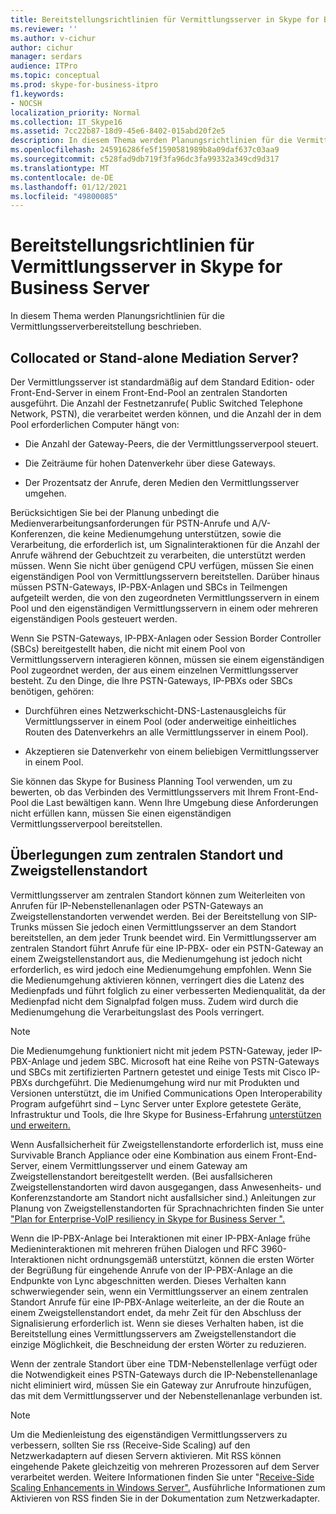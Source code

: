 ```yaml
---
title: Bereitstellungsrichtlinien für Vermittlungsserver in Skype for Business Server
ms.reviewer: ''
ms.author: v-cichur
author: cichur
manager: serdars
audience: ITPro
ms.topic: conceptual
ms.prod: skype-for-business-itpro
f1.keywords:
- NOCSH
localization_priority: Normal
ms.collection: IT_Skype16
ms.assetid: 7cc22b87-18d9-45e6-8402-015abd20f2e5
description: In diesem Thema werden Planungsrichtlinien für die Vermittlungsserverbereitstellung beschrieben.
ms.openlocfilehash: 245916286fe5f1590581989b8a09daf637c03aa9
ms.sourcegitcommit: c528fad9db719f3fa96dc3fa99332a349cd9d317
ms.translationtype: MT
ms.contentlocale: de-DE
ms.lasthandoff: 01/12/2021
ms.locfileid: "49800085"
---
```

# <a name="deployment-guidelines-for-mediation-server-in-skype-for-business-server"></a>Bereitstellungsrichtlinien für Vermittlungsserver in Skype for Business Server
 
In diesem Thema werden Planungsrichtlinien für die Vermittlungsserverbereitstellung beschrieben.
  
## <a name="collocated-or-stand-alone-mediation-server"></a>Collocated or Stand-alone Mediation Server?

Der Vermittlungsserver ist standardmäßig auf dem Standard Edition- oder Front-End-Server in einem Front-End-Pool an zentralen Standorten ausgeführt. Die Anzahl der Festnetzanrufe( Public Switched Telephone Network, PSTN), die verarbeitet werden können, und die Anzahl der in dem Pool erforderlichen Computer hängt von:
  
- Die Anzahl der Gateway-Peers, die der Vermittlungsserverpool steuert.
    
- Die Zeiträume für hohen Datenverkehr über diese Gateways.
    
- Der Prozentsatz der Anrufe, deren Medien den Vermittlungsserver umgehen.
    
Berücksichtigen Sie bei der Planung unbedingt die Medienverarbeitungsanforderungen für PSTN-Anrufe und A/V-Konferenzen, die keine Medienumgehung unterstützen, sowie die Verarbeitung, die erforderlich ist, um Signalinteraktionen für die Anzahl der Anrufe während der Gebuchtzeit zu verarbeiten, die unterstützt werden müssen. Wenn Sie nicht über genügend CPU verfügen, müssen Sie einen eigenständigen Pool von Vermittlungsservern bereitstellen. Darüber hinaus müssen PSTN-Gateways, IP-PBX-Anlagen und SBCs in Teilmengen aufgeteilt werden, die von den zugeordneten Vermittlungsservern in einem Pool und den eigenständigen Vermittlungsservern in einem oder mehreren eigenständigen Pools gesteuert werden.
  
Wenn Sie PSTN-Gateways, IP-PBX-Anlagen oder Session Border Controller (SBCs) bereitgestellt haben, die nicht mit einem Pool von Vermittlungsservern interagieren können, müssen sie einem eigenständigen Pool zugeordnet werden, der aus einem einzelnen Vermittlungsserver besteht. Zu den Dinge, die Ihre PSTN-Gateways, IP-PBXs oder SBCs benötigen, gehören:
  
- Durchführen eines Netzwerkschicht-DNS-Lastenausgleichs für Vermittlungsserver in einem Pool (oder anderweitige einheitliches Routen des Datenverkehrs an alle Vermittlungsserver in einem Pool).
    
- Akzeptieren sie Datenverkehr von einem beliebigen Vermittlungsserver in einem Pool.
    
Sie können das Skype for Business Planning Tool verwenden, um zu bewerten, ob das Verbinden des Vermittlungsservers mit Ihrem Front-End-Pool die Last bewältigen kann. Wenn Ihre Umgebung diese Anforderungen nicht erfüllen kann, müssen Sie einen eigenständigen Vermittlungsserverpool bereitstellen.
  
## <a name="central-site-and-branch-site-considerations"></a>Überlegungen zum zentralen Standort und Zweigstellenstandort

 Vermittlungsserver am zentralen Standort können zum Weiterleiten von Anrufen für IP-Nebenstellenanlagen oder PSTN-Gateways an Zweigstellenstandorten verwendet werden. Bei der Bereitstellung von SIP-Trunks müssen Sie jedoch einen Vermittlungsserver an dem Standort bereitstellen, an dem jeder Trunk beendet wird. Ein Vermittlungsserver am zentralen Standort führt Anrufe für eine IP-PBX- oder ein PSTN-Gateway an einem Zweigstellenstandort aus, die Medienumgehung ist jedoch nicht erforderlich, es wird jedoch eine Medienumgehung empfohlen. Wenn Sie die Medienumgehung aktivieren können, verringert dies die Latenz des Medienpfads und führt folglich zu einer verbesserten Medienqualität, da der Medienpfad nicht dem Signalpfad folgen muss. Zudem wird durch die Medienumgehung die Verarbeitungslast des Pools verringert.
  
> [!NOTE]
> Die Medienumgehung funktioniert nicht mit jedem PSTN-Gateway, jeder IP-PBX-Anlage und jedem SBC. Microsoft hat eine Reihe von PSTN-Gateways und SBCs mit zertifizierten Partnern getestet und einige Tests mit Cisco IP-PBXs durchgeführt. Die Medienumgehung wird nur mit Produkten und Versionen unterstützt, die im Unified Communications Open Interoperability Program aufgeführt sind – Lync Server unter Explore getestete Geräte, Infrastruktur und Tools, die Ihre Skype for Business-Erfahrung [unterstützen und erweitern.](http://partnersolutions.skypeforbusiness.com/solutionscatalog) 
  
Wenn Ausfallsicherheit für Zweigstellenstandorte erforderlich ist, muss eine Survivable Branch Appliance oder eine Kombination aus einem Front-End-Server, einem Vermittlungsserver und einem Gateway am Zweigstellenstandort bereitgestellt werden. (Bei ausfallsicheren Zweigstellenstandorten wird davon ausgegangen, dass Anwesenheits- und Konferenzstandorte am Standort nicht ausfallsicher sind.) Anleitungen zur Planung von Zweigstellenstandorten für Sprachnachrichten finden Sie unter ["Plan for Enterprise-VoIP resiliency in Skype for Business Server ".](../enterprise-voice-solution/enterprise-voice-resiliency.md)
  
Wenn die IP-PBX-Anlage bei Interaktionen mit einer IP-PBX-Anlage frühe Medieninteraktionen mit mehreren frühen Dialogen und RFC 3960-Interaktionen nicht ordnungsgemäß unterstützt, können die ersten Wörter der Begrüßung für eingehende Anrufe von der IP-PBX-Anlage an die Endpunkte von Lync abgeschnitten werden. Dieses Verhalten kann schwerwiegender sein, wenn ein Vermittlungsserver an einem zentralen Standort Anrufe für eine IP-PBX-Anlage weiterleite, an der die Route an einem Zweigstellenstandort endet, da mehr Zeit für den Abschluss der Signalisierung erforderlich ist. Wenn sie dieses Verhalten haben, ist die Bereitstellung eines Vermittlungsservers am Zweigstellenstandort die einzige Möglichkeit, die Beschneidung der ersten Wörter zu reduzieren.
  
Wenn der zentrale Standort über eine TDM-Nebenstellenlage verfügt oder die Notwendigkeit eines PSTN-Gateways durch die IP-Nebenstellenanlage nicht eliminiert wird, müssen Sie ein Gateway zur Anrufroute hinzufügen, das mit dem Vermittlungsserver und der Nebenstellenanlage verbunden ist.
  
> [!NOTE]
> Um die Medienleistung des eigenständigen Vermittlungsservers zu verbessern, sollten Sie rss (Receive-Side Scaling) auf den Netzwerkadaptern auf diesen Servern aktivieren. Mit RSS können eingehende Pakete gleichzeitig von mehreren Prozessoren auf dem Server verarbeitet werden. Weitere Informationen finden Sie unter "[Receive-Side Scaling Enhancements in Windows Server".](https://go.microsoft.com/fwlink/p/?LinkId=268731) Ausführliche Informationen zum Aktivieren von RSS finden Sie in der Dokumentation zum Netzwerkadapter. 
  

